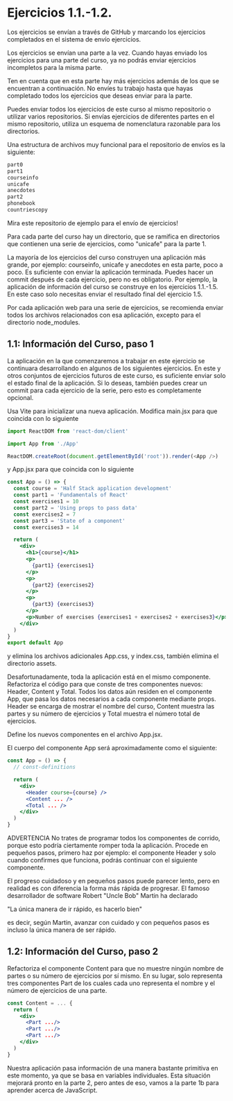 # Ejercicios 1.1.-1.2.

Los ejercicios se envían a través de GitHub y marcando los ejercicios completados en el sistema de envío ejercicios.

Los ejercicios se envían una parte a la vez. Cuando hayas enviado los ejercicios para una parte del curso, ya no podrás enviar ejercicios incompletos para la misma parte.

Ten en cuenta que en esta parte hay más ejercicios además de los que se encuentran a continuación. No envíes tu trabajo hasta que hayas completado todos los ejercicios que deseas enviar para la parte.

Puedes enviar todos los ejercicios de este curso al mismo repositorio o utilizar varios repositorios. Si envías ejercicios de diferentes partes en el mismo repositorio, utiliza un esquema de nomenclatura razonable para los directorios.

Una estructura de archivos muy funcional para el repositorio de envíos es la siguiente:

```js
part0
part1
courseinfo
unicafe
anecdotes
part2
phonebook
countriescopy
```

Mira este repositorio de ejemplo para el envío de ejercicios!

Para cada parte del curso hay un directorio, que se ramifica en directorios que contienen una serie de ejercicios, como "unicafe" para la parte 1.

La mayoría de los ejercicios del curso construyen una aplicación más grande, por ejemplo: courseinfo, unicafe y anecdotes en esta parte, poco a poco. Es suficiente con enviar la aplicación terminada. Puedes hacer un commit después de cada ejercicio, pero no es obligatorio. Por ejemplo, la aplicación de información del curso se construye en los ejercicios 1.1.-1.5. En este caso solo necesitas enviar el resultado final del ejercicio 1.5.

Por cada aplicación web para una serie de ejercicios, se recomienda enviar todos los archivos relacionados con esa aplicación, excepto para el directorio node_modules.

## 1.1: Información del Curso, paso 1

La aplicación en la que comenzaremos a trabajar en este ejercicio se continuara desarrollando en algunos de los siguientes ejercicios. En este y otros conjuntos de ejercicios futuros de este curso, es suficiente enviar solo el estado final de la aplicación. Si lo deseas, también puedes crear un commit para cada ejercicio de la serie, pero esto es completamente opcional.

Usa Vite para inicializar una nueva aplicación. Modifica main.jsx para que coincida con lo siguiente

```js
import ReactDOM from 'react-dom/client'

import App from './App'

ReactDOM.createRoot(document.getElementById('root')).render(<App />)
```

y App.jsx para que coincida con lo siguiente

```jsx
const App = () => {
  const course = 'Half Stack application development'
  const part1 = 'Fundamentals of React'
  const exercises1 = 10
  const part2 = 'Using props to pass data'
  const exercises2 = 7
  const part3 = 'State of a component'
  const exercises3 = 14

  return (
    <div>
      <h1>{course}</h1>
      <p>
        {part1} {exercises1}
      </p>
      <p>
        {part2} {exercises2}
      </p>
      <p>
        {part3} {exercises3}
      </p>
      <p>Number of exercises {exercises1 + exercises2 + exercises3}</p>
    </div>
  )
}
export default App
```

y elimina los archivos adicionales App.css, y index.css, también elimina el directorio assets.

Desafortunadamente, toda la aplicación está en el mismo componente. Refactoriza el código para que conste de tres componentes nuevos: Header, Content y Total. Todos los datos aún residen en el componente App, que pasa los datos necesarios a cada componente mediante props. Header se encarga de mostrar el nombre del curso, Content muestra las partes y su número de ejercicios y Total muestra el número total de ejercicios.

Define los nuevos componentes en el archivo App.jsx.

El cuerpo del componente App será aproximadamente como el siguiente:

```jsx
const App = () => {
  // const-definitions

  return (
    <div>
      <Header course={course} />
      <Content ... />
      <Total ... />
    </div>
  )
}
```

ADVERTENCIA No trates de programar todos los componentes de corrido, porque esto podría ciertamente romper toda la aplicación. Procede en pequeños pasos, primero haz por ejemplo: el componente Header y solo cuando confirmes que funciona, podrás continuar con el siguiente componente.

El progreso cuidadoso y en pequeños pasos puede parecer lento, pero en realidad es con diferencia la forma más rápida de progresar. El famoso desarrollador de software Robert "Uncle Bob" Martin ha declarado

"La única manera de ir rápido, es hacerlo bien"

es decir, según Martin, avanzar con cuidado y con pequeños pasos es incluso la única manera de ser rápido.

## 1.2: Información del Curso, paso 2

Refactoriza el componente Content para que no muestre ningún nombre de partes o su número de ejercicios por sí mismo. En su lugar, solo representa tres componentes Part de los cuales cada uno representa el nombre y el número de ejercicios de una parte.

```jsx
const Content = ... {
  return (
    <div>
      <Part .../>
      <Part .../>
      <Part .../>
    </div>
  )
}
```

Nuestra aplicación pasa información de una manera bastante primitiva en este momento, ya que se basa en variables individuales. Esta situación mejorará pronto en la parte 2, pero antes de eso, vamos a la parte 1b para aprender acerca de JavaScript.

